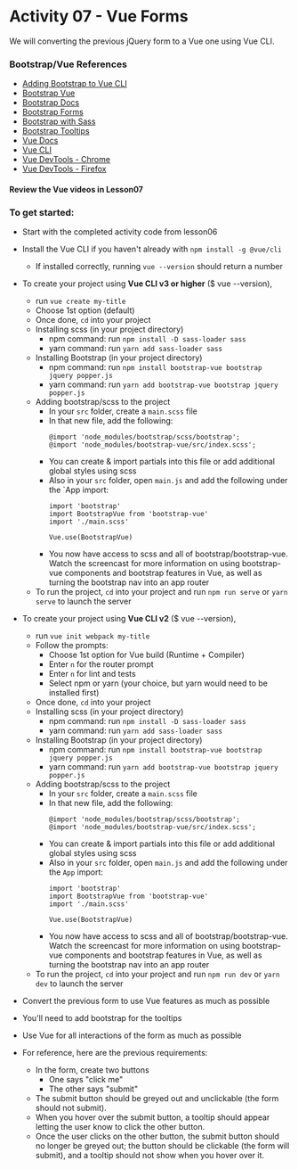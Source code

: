 # Activity 07 - Vue Forms

We will converting the previous jQuery form to a Vue one using Vue CLI.

### Bootstrap/Vue References
- [Adding Bootstrap to Vue CLI](https://travishorn.com/adding-bootstrap-to-a-vue-cli-project-98c2a30e0ed0)
- [Bootstrap Vue](https://bootstrap-vue.js.org/docs/)
- [Bootstrap Docs](https://getbootstrap.com/docs/4.3/getting-started/introduction/)
- [Bootstrap Forms](https://getbootstrap.com/docs/4.0/components/forms/)
- [Bootstrap with Sass](https://getbootstrap.com/docs/4.3/getting-started/theming/#sass)
- [Bootstrap Tooltips](https://getbootstrap.com/docs/4.3/components/tooltips/)
- [Vue Docs](https://vuejs.org/v2/guide/)
- [Vue CLI](https://cli.vuejs.org/)
- [Vue DevTools - Chrome](https://chrome.google.com/webstore/detail/vuejs-devtools/nhdogjmejiglipccpnnnanhbledajbpd?hl=en)
- [Vue DevTools - Firefox](https://addons.mozilla.org/en-US/firefox/addon/vue-js-devtools/)


#### Review the Vue videos in Lesson07

### To get started:
-	Start with the completed activity code from lesson06
- 	Install the Vue CLI if you haven't already with `npm install -g @vue/cli`
	- 	If installed correctly, running `vue --version` should return a number
-	To create your project using **Vue CLI v3 or higher** ($ vue --version),
	-	run `vue create my-title`
	-	Choose 1st option (default)
	-	Once done, `cd` into your project
	- 	Installing scss (in your project directory)
		-	npm command: run `npm install -D sass-loader sass`
		-	yarn command: run `yarn add sass-loader sass`
	-	Installing Bootstrap (in your project directory)
		-	npm command: run `npm install bootstrap-vue bootstrap jquery popper.js`
		-	yarn command: run `yarn add bootstrap-vue bootstrap jquery popper.js`
	-	Adding bootstrap/scss to the project
		-	In your `src` folder, create a `main.scss` file
		-	In that new file, add the following:
			```
			@import 'node_modules/bootstrap/scss/bootstrap';
			@import 'node_modules/bootstrap-vue/src/index.scss';
			```
		-	You can create & import partials into this file or add additional global styles using scss
		-	Also in your `src` folder, open `main.js` and add the following under the `App import:
			```
			import 'bootstrap'
			import BootstrapVue from 'bootstrap-vue'
			import './main.scss'

			Vue.use(BootstrapVue)
			```
		-	You now have access to scss and all of bootstrap/bootstrap-vue. Watch the screencast for more information on using bootstrap-vue components and bootstrap features in Vue, as well as turning the bootstrap nav into an app router
	-	To run the project, `cd` into your project and run `npm run serve` or `yarn serve` to launch the server
-	To create your project using **Vue CLI v2** ($ vue --version),
	-	run `vue init webpack my-title`
	-	Follow the prompts:
		-	Choose 1st option for Vue build (Runtime + Compiler)
		-	Enter `n` for the router prompt
		-	Enter `n` for lint and tests
		-	Select npm or yarn (your choice, but yarn would need to be installed first)
	-	Once done, `cd` into your project
	- 	Installing scss (in your project directory)
		-	npm command: run `npm install -D sass-loader sass`
		-	yarn command: run `yarn add sass-loader sass`
	-	Installing Bootstrap (in your project directory)
		-	npm command: run `npm install bootstrap-vue bootstrap jquery popper.js`
		-	yarn command: run `yarn add bootstrap-vue bootstrap jquery popper.js`
	-	Adding bootstrap/scss to the project
		-	In your `src` folder, create a `main.scss` file
		-	In that new file, add the following:
			```
			@import 'node_modules/bootstrap/scss/bootstrap';
			@import 'node_modules/bootstrap-vue/src/index.scss';
			```
		-	You can create & import partials into this file or add additional global styles using scss
		-	Also in your `src` folder, open `main.js` and add the following under the `App` import:
			```
			import 'bootstrap'
			import BootstrapVue from 'bootstrap-vue'
			import './main.scss'

			Vue.use(BootstrapVue)
			```
		-	You now have access to scss and all of bootstrap/bootstrap-vue. Watch the screencast for more information on using bootstrap-vue components and bootstrap features in Vue, as well as turning the bootstrap nav into an app router
	-	To run the project, `cd` into your project and run `npm run dev` or `yarn dev` to launch the server


- 	Convert the previous form to use Vue features as much as possible
-	You'll need to add bootstrap for the tooltips
-	Use Vue for all interactions of the form as much as possible
-	For reference, here are the previous requirements:
	- 	In the form, create two buttons
		- One says "click me"
		- The other says "submit"
	- 	The submit button should be greyed out and unclickable (the form should not submit).
	- 	When you hover over the submit button, a tooltip should appear letting the user know to click the other button.
	- 	Once the user clicks on the other button, the submit button should no longer be greyed out; the button should be clickable (the form will submit), and a tooltip should not show when you hover over it.
